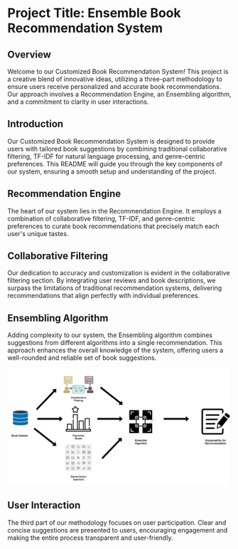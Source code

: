# Project Title: Ensemble Book Recommendation System

## Overview

Welcome to our Customized Book Recommendation System! This project is a creative blend of innovative ideas, utilizing a three-part methodology to ensure users receive personalized and accurate book recommendations. Our approach involves a Recommendation Engine, an Ensembling algorithm, and a commitment to clarity in user interactions.

## Introduction<a name="introduction"></a>

Our Customized Book Recommendation System is designed to provide users with tailored book suggestions by combining traditional collaborative filtering, TF-IDF for natural language processing, and genre-centric preferences. This README will guide you through the key components of our system, ensuring a smooth setup and understanding of the project.

## Recommendation Engine<a name="recommendation-engine"></a>

The heart of our system lies in the Recommendation Engine. It employs a combination of collaborative filtering, TF-IDF, and genre-centric preferences to curate book recommendations that precisely match each user's unique tastes.

## Collaborative Filtering<a name="collaborative-filtering"></a>

Our dedication to accuracy and customization is evident in the collaborative filtering section. By integrating user reviews and book descriptions, we surpass the limitations of traditional recommendation systems, delivering recommendations that align perfectly with individual preferences.

## Ensembling Algorithm<a name="ensembling-algorithm"></a>

Adding complexity to our system, the Ensembling algorithm combines suggestions from different algorithms into a single recommendation. This approach enhances the overall knowledge of the system, offering users a well-rounded and reliable set of book suggestions.

![alt text](arch.png)

## User Interaction<a name="user-interaction"></a>
The third part of our methodology focuses on user participation. Clear and concise suggestions are presented to users, encouraging engagement and making the entire process transparent and user-friendly.
